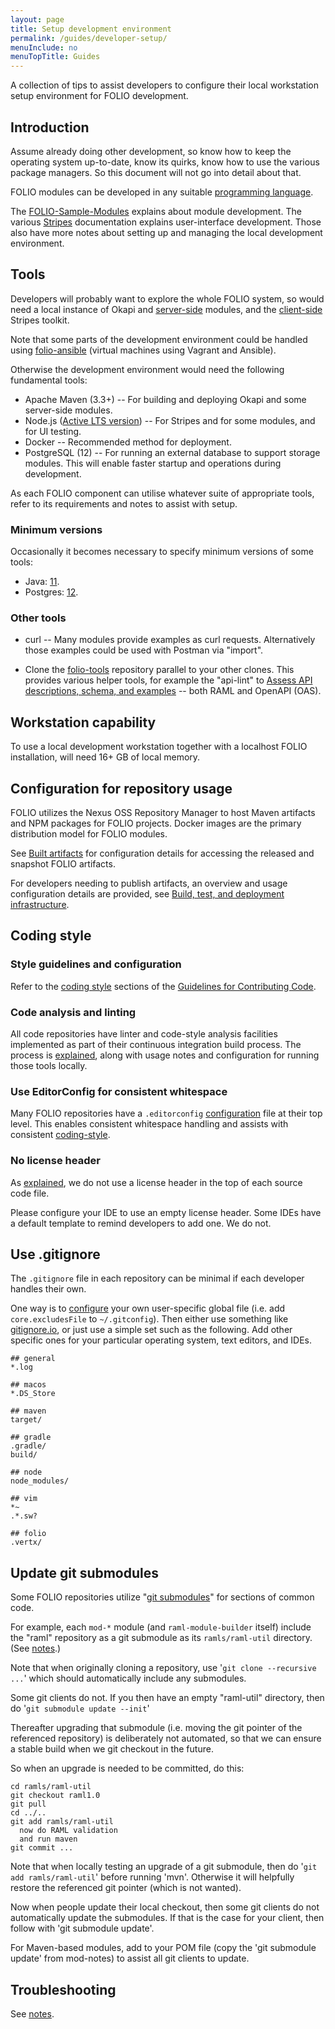 ```yaml
---
layout: page
title: Setup development environment
permalink: /guides/developer-setup/
menuInclude: no
menuTopTitle: Guides
---
```


A collection of tips to assist developers to configure their local workstation setup environment for FOLIO development.

## Introduction

Assume already doing other development, so know how to keep the operating system up-to-date, know its quirks, know how to use the various package managers. So this document will not go into detail about that.

FOLIO modules can be developed in any suitable [programming language](/guides/any-programming-language).

The [FOLIO-Sample-Modules](https://github.com/folio-org/folio-sample-modules) explains about module development.
The various [Stripes](/guides#user-interface) documentation explains user-interface development.
Those also have more notes about setting up and managing the local development environment.

## Tools

Developers will probably want to explore the whole FOLIO system, so would need a local instance of Okapi and
[server-side](/source-code#server-side) modules,
and the [client-side](/source-code#client-side) Stripes toolkit.

Note that some parts of the development environment could be handled using
[folio-ansible](https://github.com/folio-org/folio-ansible) (virtual machines using Vagrant and Ansible).

Otherwise the development environment would need the following fundamental tools:

* Apache Maven (3.3+) -- For building and deploying Okapi and some server-side modules.
* Node.js ([Active LTS version](https://github.com/nodejs/Release#release-schedule)) -- For Stripes and for some modules, and for UI testing.
* Docker -- Recommended method for deployment.
* PostgreSQL (12) -- For running an external database to support storage modules.
This will enable faster startup and operations during development.

As each FOLIO component can utilise whatever suite of appropriate tools, refer to its requirements and notes to assist with setup.

### Minimum versions

Occasionally it becomes necessary to specify minimum versions of some tools:

* Java: [11](/faqs/how-to-specify-backend-java-ci/).
* Postgres: [12](https://github.com/folio-org/raml-module-builder#postgresql-integration).

### Other tools

* curl -- Many modules provide examples as curl requests. Alternatively those examples could be used with Postman via "import".

* Clone the [folio-tools](https://github.com/folio-org/folio-tools) repository parallel to your other clones.
This provides various helper tools, for example the "api-lint" to [Assess API descriptions, schema, and examples](/guides/api-lint/) -- both RAML and OpenAPI (OAS).

## Workstation capability

To use a local development workstation together with a localhost FOLIO installation, will need 16+ GB of local memory.

## Configuration for repository usage

FOLIO utilizes the Nexus OSS Repository Manager to host Maven artifacts and NPM packages for FOLIO projects.
Docker images are the primary distribution model for FOLIO modules.

See [Built artifacts](/download/artifacts/) for configuration details for accessing the released and snapshot FOLIO artifacts.

For developers needing to publish artifacts, an overview and usage configuration details are provided, see
[Build, test, and deployment infrastructure](/guides/automation/).

## Coding style

### Style guidelines and configuration

Refer to the [coding style](/guidelines/contributing#coding-style) sections of the
[Guidelines for Contributing Code](/guidelines/contributing).

### Code analysis and linting

All code repositories have linter and code-style analysis facilities implemented as part of their continuous integration build process.
The process is [explained](/guides/code-analysis), along with usage notes and configuration for running those tools locally.

### Use EditorConfig for consistent whitespace

Many FOLIO repositories have a `.editorconfig` [configuration](/faqs/how-to-use-editorconfig/) file at their top level. This enables consistent whitespace handling and assists with consistent [coding-style](/guidelines/contributing/#coding-style).

### No license header

As [explained](/guidelines/contributing#no-license-header), we do not use a license header in the top of each source code file.

Please configure your IDE to use an empty license header. Some IDEs have a default template to remind developers to add one. We do not.

## Use .gitignore

The `.gitignore` file in each repository can be minimal if each developer handles their own.

One way is to [configure](https://git-scm.com/docs/gitignore) your own user-specific global file (i.e. add `core.excludesFile` to `~/.gitconfig`).
Then either use something like [gitignore.io](https://github.com/joeblau/gitignore.io),
or just use a simple set such as the following.
Add other specific ones for your particular operating system, text editors, and IDEs.

    ## general
    *.log

    ## macos
    *.DS_Store

    ## maven
    target/

    ## gradle
    .gradle/
    build/

    ## node
    node_modules/

    ## vim
    *~
    .*.sw?

    ## folio
    .vertx/

## Update git submodules

Some FOLIO repositories utilize "[git submodules](https://git-scm.com/docs/gitmodules)" for sections of common code.

For example, each `mod-*` module (and `raml-module-builder` itself) include the "raml" repository as a git submodule as its `ramls/raml-util` directory.
(See [notes](/start/primer-raml/).)

Note that when originally cloning a repository, use '`git clone --recursive ...`' which should automatically include any submodules.

Some git clients do not. If you then have an empty "raml-util" directory, then do '`git submodule update --init`'

Thereafter upgrading that submodule (i.e. moving the git pointer of the referenced repository) is deliberately not automated, so that we can ensure a stable build when we git checkout in the future.

So when an upgrade is needed to be committed, do this:

```
cd ramls/raml-util
git checkout raml1.0
git pull
cd ../..
git add ramls/raml-util
  now do RAML validation
  and run maven
git commit ...
```

Note that when locally testing an upgrade of a git submodule, then do '`git add ramls/raml-util`' before running 'mvn'.
Otherwise it will helpfully restore the referenced git pointer (which is not wanted).

Now when people update their local checkout, then some git clients do not automatically update the submodules. If that is the case for your client, then follow with 'git submodule update'.

For Maven-based modules, add to your POM file (copy the 'git submodule update' from mod-notes) to assist all git clients to update.

## Troubleshooting

See [notes](/guides/troubleshooting/).
